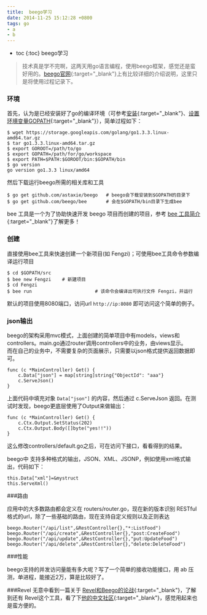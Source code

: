 ```yaml
---
title:  beego学习
date: 2014-11-25 15:12:28 +0800
tags: go 
- a
- b
---
```


* toc 
{:toc}
 beego学习

> 技术真是学不完啊，这两天用go语言编程，使用beego框架，感觉还是蛮好用的。[beego官网](http://beego.me/){:target="_blank"}上有比较详细的介绍说明，这里只是将使用过程记录下。

### 环境

首先，认为是已经安装好了go的编译环境（可参考[安装](https://golang.org/doc/install){:target="_blank"}、[设置环境变量GOPATH](https://golang.org/doc/code.html){:target="_blank"}），简单过程如下：

    $ wget https://storage.googleapis.com/golang/go1.3.3.linux-amd64.tar.gz
    $ tar go1.3.3.linux-amd64.tar.gz
    $ export GOROOT=/path/to/go
    $ export GOPATH=/path/for/go/workspace
    $ export PATH=$PATH:$GOROOT/bin:$GOPATH/bin
    $ go version
    go version go1.3.3 linux/amd64

然后下载运行beego所需的相关库和工具

    $ go get github.com/astaxie/beego   # beego会下载安装到$GOPATH的目录下
    $ go get github.com/beego/bee       # 会在$GOPATH/bin目录下生成bee
    
bee 工具是一个为了协助快速开发 beego 项目而创建的项目，参考 [bee 工具简介](http://beego.me/docs/install/bee.md){:target="_blank"}了解更多！
    
### 创建

直接使用bee工具来快速创建一个新项目(如 Fengzi)；可使用bee工具命令参数编译运行项目
    
    $ cd $GOPATH/src
    $ bee new Fengzi    # 新建项目
    $ cd Fengzi
    $ bee run                       # 该命令会编译出可执行文件 Fengzi，并运行
    
默认的项目使用8080端口，访问url `http://ip:8080` 即可访问这个简单的例子。
    
### json输出

beego的架构采用mvc模式，上面创建的简单项目中有models，views和controllers。main.go通过router调用controllers中的业务，由views显示。   
而在自己的业务中，不需要复杂的页面展示，只需要以json格式提供返回数据即可。
    
    func (c *MainController) Get() {
        c.Data["json"] = map[string]string{"ObjectId": "aaa"}
        c.ServeJson()
    }
    
上面代码中填充对象 `Data["json"]` 的内容，然后通过 c.ServeJson 返回。在测试时发现，beego更底层使用了Output来做输出：
    
    func (c *MainController) Get() {
        c.Ctx.Output.SetStatus(202)
        c.Ctx.Output.Body([]byte("yes!!"))
    }
    
这么修改controllers/default.go之后，可在访问下接口，看看得到的结果。

beego中 支持多种格式的输出，JSON、XML、JSONP，例如使用xml格式输出，代码如下：

    this.Data["xml"]=&mystruct
    this.ServeXml()
    
###路由

应用中的大多数路由都会定义在 routers/router.go，现在新的版本识别 RESTful 格式的url，除了一些基础的路由，现在支持自定义规则以及正则表达

    beego.Router("/api/list",&RestController{},"*:ListFood")
    beego.Router("/api/create",&RestController{},"post:CreateFood")
    beego.Router("/api/update",&RestController{},"put:UpdateFood")
    beego.Router("/api/delete",&RestController{},"delete:DeleteFood")   
    
###性能

beego支持的并发访问量能有多大呢？写了一个简单的接收功能接口，用 ab 压测，单进程，能接近2万，算是比较好了。

###Revel
无意中看到一篇关于  [Revel和Beego的论战](http://neue.v2ex.com/t/89374){:target="_blank"}，了解到还有 Revel这个工具，看了下[他的中文社区](http://www.gorevel.cn/){:target="_blank"}，感觉用起来也是蛮方便的。
